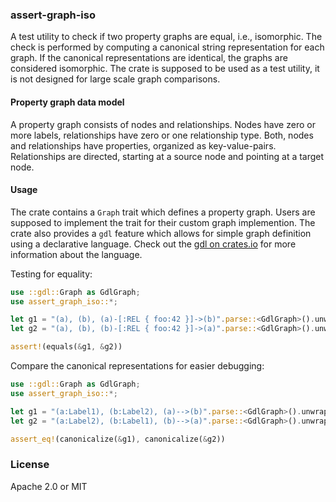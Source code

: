 ### assert-graph-iso

A test utility to check if two property graphs are equal, i.e., isomorphic.
The check is performed by computing a canonical string representation for each graph.
If the canonical representations are identical, the graphs are considered isomorphic.
The crate is supposed to be used as a test utility, it is not designed for large scale graph comparisons.


#### Property graph data model

A property graph consists of nodes and relationships.
Nodes have zero or more labels, relationships have zero or one relationship type.
Both, nodes and relationships have properties, organized as key-value-pairs.
Relationships are directed, starting at a source node and pointing at a target node.


#### Usage

The crate contains a `Graph` trait which defines a property graph.
Users are supposed to implement the trait for their custom graph implemention.
The crate also provides a `gdl` feature which allows for simple graph definition using a declarative language.
Check out the [gdl on crates.io](https://crates.io/crates/gdl) for more information about the language.

Testing for equality:

```rust
use ::gdl::Graph as GdlGraph;
use assert_graph_iso::*;

let g1 = "(a), (b), (a)-[:REL { foo:42 }]->(b)".parse::<GdlGraph>().unwrap();
let g2 = "(a), (b), (b)-[:REL { foo:42 }]->(a)".parse::<GdlGraph>().unwrap();

assert!(equals(&g1, &g2))
```

Compare the canonical representations for easier debugging:

```rust
use ::gdl::Graph as GdlGraph;
use assert_graph_iso::*;

let g1 = "(a:Label1), (b:Label2), (a)-->(b)".parse::<GdlGraph>().unwrap();
let g2 = "(a:Label2), (b:Label1), (b)-->(a)".parse::<GdlGraph>().unwrap();

assert_eq!(canonicalize(&g1), canonicalize(&g2))
```


### License

Apache 2.0 or MIT
